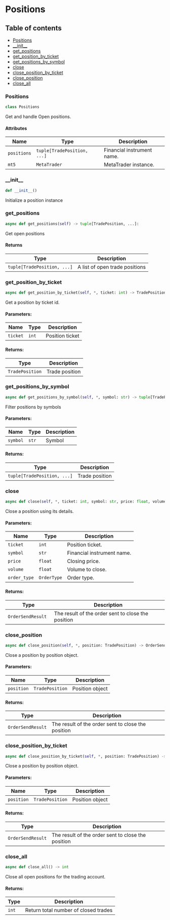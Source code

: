 # Positions

## Table of contents
- [Positions](#positions.positions)
- [\_\_init\_\_](#positions.__init__)
- [get_positions](#positions.get_positions)
- [get_position_by_ticket](#positions.get_position_by_ticket)
- [get_positions_by_symbol](#positions.get_positions_by_symbol)
- [close](#positions.close)
- [close_position_by_ticket](#positions.close_position_by_ticket)
- [close_position](#positions.close_position)
- [close_all](#positions.close_all)

<a id="positions.positions"></a>
### Positions
```python
class Positions
```
Get and handle Open positions.

#### Attributes
| Name        | Type                        | Description                |
|-------------|-----------------------------|----------------------------|
| `positions` | `tuple[TradePosition, ...]` | Financial instrument name. |
| `mt5`       | `MetaTrader`                | MetaTrader instance.       |

<a id="positions.__init__"></a>
### \_\_init\_\_
```python
def __init__()
```
Initialize a position instance


<a id="positions.get_position"></a> 
### get_positions
```python
async def get_positions(self) -> tuple[TradePosition, ...]:
```
Get open positions

#### Returns
| Type                        | Description                    |
|-----------------------------|--------------------------------|
| `tuple[TradePosition, ...]` | A list of open trade positions |


<a id="positions.get_position_by_ticket"></a>
### get_position_by_ticket
```python
async def get_position_by_ticket(self, *, ticket: int) -> TradePosition
```
Get a position by ticket id.

#### Parameters:
| Name     | Type  | Description     |
|----------|-------|-----------------|
| `ticket` | `int` | Position ticket |

#### Returns:
| Type            | Description    |
|-----------------|----------------|
| `TradePosition` | Trade position |


<a id="positions.get_positions_by_symbol"></a>
### get_positions_by_symbol
```python
async def get_positions_by_symbol(self, *, symbol: str) -> tuple[TradePosition, ...]
```
Filter positions by symbols

#### Parameters:
| Name     | Type  | Description |
|----------|-------|-------------|
| `symbol` | `str` | Symbol      |

#### Returns:
| Type                        | Description    |
|-----------------------------|----------------|
| `tuple[TradePosition, ...]` | Trade position |


<a id="positions.close"></a>
### close
```python
async def close(self, *, ticket: int, symbol: str, price: float, volume: float, order_type: OrderType) -> OrderSendResult:
```
Close a position using its details.

#### Parameters:
| Name         | Type        | Description                |
|--------------|-------------|----------------------------|
| `ticket`     | `int`       | Position ticket.           |
| `symbol`     | `str`       | Financial instrument name. |
| `price`      | `float`     | Closing price.             |
| `volume`     | `float`     | Volume to close.           |
| `order_type` | `OrderType` | Order type.                |

#### Returns:
| Type               | Description                                        |
|--------------------|----------------------------------------------------|
| `OrderSendResult ` | The result of the order sent to close the position |


<a id="positions.close_position"></a>
### close_position
```python
async def close_position(self, *, position: TradePosition) -> OrderSendResult:
```
Close a position by position object.

#### Parameters:
| Name       | Type            | Description     |
|------------|-----------------|-----------------|
| `position` | `TradePosition` | Position object |

#### Returns:
| Type              | Description                                        |
|-------------------|----------------------------------------------------|
| `OrderSendResult` | The result of the order sent to close the position |


<a id='positions.close_position_by_ticket'></a>
### close_position_by_ticket
```python
async def close_position_by_ticket(self, *, position: TradePosition) -> OrderSendResult:
```
Close a position by position object.

#### Parameters:
| Name       | Type            | Description     |
|------------|-----------------|-----------------|
| `position` | `TradePosition` | Position object |

#### Returns:
| Type              | Description                                        |
|-------------------|----------------------------------------------------|
| `OrderSendResult` | The result of the order sent to close the position |


<a id="positions.close_all"></a>
### close_all
```python
async def close_all() -> int
```
Close all open positions for the trading account.

#### Returns:
| Type  | Description                          |
|-------|--------------------------------------|
| `int` | Return total number of closed trades |
